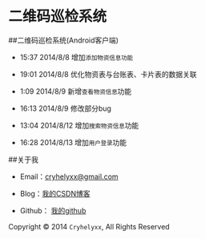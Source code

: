 ﻿二维码巡检系统
=======

##二维码巡检系统(Android客户端)

* 15:37 2014/8/8 增加`添加物资信息功能`

* 19:01 2014/8/8 优化物资表与台账表、卡片表的数据关联

* 1:09 2014/8/9 新增`查看物资信息`功能

* 16:13 2014/8/9 修改部分bug

* 13:04 2014/8/12 增加`搜索物资信息`功能

* 16:28 2014/8/13 增加`用户登录`功能

##关于我

* Email：cryhelyxx@gmail.com

* Blog：[我的CSDN博客](http://blog.csdn.net/Cryhelyxx "Cryhelyxx的挨踢博客")

* Github： [我的github](https://github.com/Cryhelyxx "Cryhelyxx的github")

Copyright © 2014 `Cryhelyxx`, All Rights Reserved